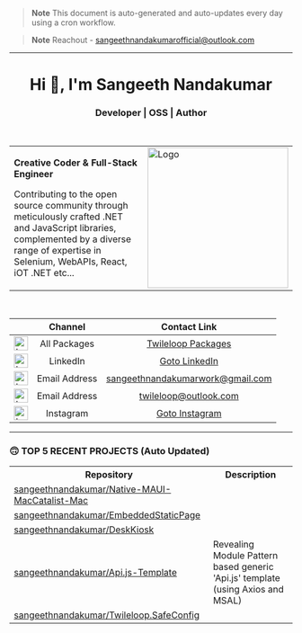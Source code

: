 > **Note**
> This document is auto-generated and auto-updates every day using a cron workflow.

> **Note**
> Reachout - sangeethnandakumarofficial@outlook.com

<hr/>

<h1 align="center">Hi 👋, I'm Sangeeth Nandakumar</h1>
<h3 align="center">Developer | OSS | Author</h3>

<br>

<table>
  <tr>
    <td>
      <p><b>Creative Coder &amp; Full-Stack Engineer</b></p>
      <p>Contributing to the open source community through meticulously crafted .NET and JavaScript libraries, complemented by a diverse range of expertise in Selenium, WebAPIs, React, iOT .NET etc...</p>
    </td>
    <td>
      <a href="https://avatars.githubusercontent.com/u/9011267?v=4">
        <img src="https://cdn.freebiesupply.com/logos/large/2x/open-source-logo-svg-vector.svg" alt="Logo" width="250">
      </a>
    </td>
  </tr>
</table>

<br>

| | Channel | Contact Link 
| :---: | :---: | :---:
| <img src="https://iili.io/HgOPJrN.png" alt="Logo" height="25"> | All Packages | [Twileloop Packages](https://packages.twileloop.com)
| <img src="https://iili.io/HUeZwsS.png" alt="Logo" height="25"> | LinkedIn | [Goto LinkedIn](https://bit.ly/3W7Cd2S)
| <img src="https://iili.io/HUeZOq7.png" alt="Logo" height="25"> | Email Address | sangeethnandakumarwork@gmail.com 
| <img src="https://iili.io/HUeZOq7.png" alt="Logo" height="25"> | Email Address | twileloop@outlook.com 
| <img src="https://iili.io/HUeDWV2.png" alt="Logo" height="25"> | Instagram | [Goto Instagram](https://bit.ly/3M9Agyo)

---

### 🙃 TOP 5 RECENT PROJECTS (Auto Updated)

<table>
  <tr>
    <th>Repository</th>
    <th>Description</th>
  </tr>

  <tr>
    <td><a href="https://github.com/sangeethnandakumar/Native-MAUI-MacCatalist-Mac">sangeethnandakumar/Native-MAUI-MacCatalist-Mac</a></td>
    <td></td>
  </tr>
  <tr>
    <td><a href="https://github.com/sangeethnandakumar/EmbeddedStaticPage">sangeethnandakumar/EmbeddedStaticPage</a></td>
    <td></td>
  </tr>
  <tr>
    <td><a href="https://github.com/sangeethnandakumar/DeskKiosk">sangeethnandakumar/DeskKiosk</a></td>
    <td></td>
  </tr>
  <tr>
    <td><a href="https://github.com/sangeethnandakumar/Api.js-Template">sangeethnandakumar/Api.js-Template</a></td>
    <td>Revealing Module Pattern based generic &#39;Api.js&#39; template (using Axios and MSAL)</td>
  </tr>
  <tr>
    <td><a href="https://github.com/sangeethnandakumar/Twileloop.SafeConfig">sangeethnandakumar/Twileloop.SafeConfig</a></td>
    <td></td>
  </tr>
</table>


